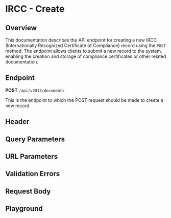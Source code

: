 <script setup>
import SwaggerUI from "@/swagger/view/SwaggerUI.vue"
import swaggerJson from "@/swagger/json/ircc/create.json";

const swaggerSpecs = [
  { json: swaggerJson, protected: true },
];
</script>

# IRCC - Create

## Overview
This documentation describes the API endpoint for creating a new IRCC (Internationally Recognized Certificate of Compliance) record using the `POST` method. The endpoint allows clients to submit a new record to the system, enabling the creation and storage of compliance certificates or other related documentation.


<!--@include: @/../components/ircc/introduction.md-->

## Endpoint

**POST** `/api/v2013/documents`

This is the endpoint to which the POST request should be made to create a new record.

## Header
<!--@include: @/../components/common/header/authorization-realm.md-->

## Query Parameters
<!--@include: @/../components/common/query/schema.md-->

## URL Parameters
<!--@include: @/../components/common/url/uid.md-->

## Validation Errors
<!--@include: @/../components/common/validation-error.md-->

## Request Body
<!--@include: @/../components/ircc/request-body.md-->

## Playground

<SwaggerUI :swaggerSpecs="swaggerSpecs" />
